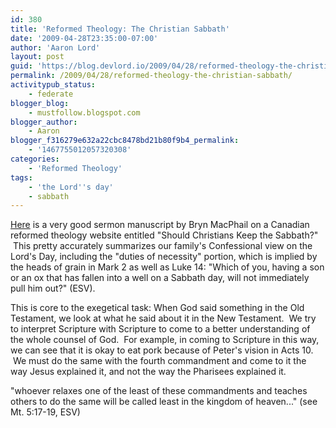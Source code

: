 ```yaml
---
id: 380
title: 'Reformed Theology: The Christian Sabbath'
date: '2009-04-28T23:35:00-07:00'
author: 'Aaron Lord'
layout: post
guid: 'https://blog.devlord.io/2009/04/28/reformed-theology-the-christian-sabbath/'
permalink: /2009/04/28/reformed-theology-the-christian-sabbath/
activitypub_status:
    - federate
blogger_blog:
    - mustfollow.blogspot.com
blogger_author:
    - Aaron
blogger_f316279e632a22cbc8478bd21b80f9b4_permalink:
    - '1467755012057320308'
categories:
    - 'Reformed Theology'
tags:
    - 'the Lord''s day'
    - sabbath
---
```


<a href="http://www.reformedtheology.ca/mark2b.htm">Here</a> is a very good sermon manuscript by Bryn MacPhail on a Canadian reformed theology website entitled "Should Christians Keep the Sabbath?"  This pretty accurately summarizes our family's Confessional view on the Lord's Day, including the "duties of necessity" portion, which is implied by the heads of grain in Mark 2 as well as Luke 14: "Which of you, having a son or an ox that has fallen into a well on a Sabbath day, will not immediately pull him out?" (ESV).

This is core to the exegetical task: When God said something in the Old Testament, we look at what he said about it in the New Testament.  We try to interpret Scripture with Scripture to come to a better understanding of the whole counsel of God.  For example, in coming to Scripture in this way, we can see that it is okay to eat pork because of Peter's vision in Acts 10.  We must do the same with the fourth commandment and come to it the way Jesus explained it, and not the way the Pharisees explained it.

"whoever relaxes one of the least of these commandments and teaches others to do the same will be called least in the kingdom of heaven..." (see Mt. 5:17-19, ESV)